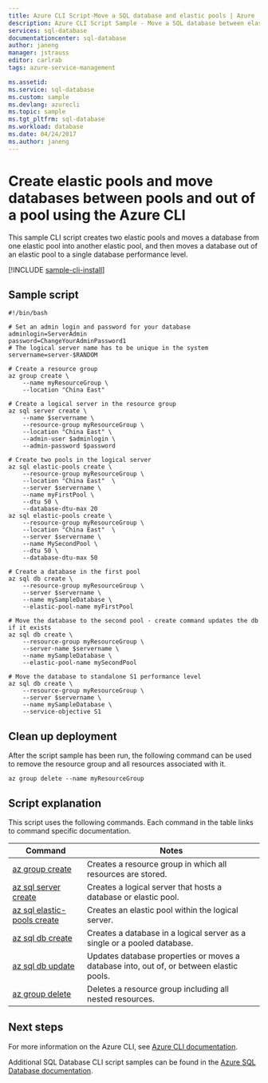 ```yaml
---
title: Azure CLI Script-Move a SQL database and elastic pools | Azure
description: Azure CLI Script Sample - Move a SQL database between elastic pools using Azure CLI
services: sql-database
documentationcenter: sql-database
author: janeng
manager: jstrauss
editor: carlrab
tags: azure-service-management

ms.assetid:
ms.service: sql-database
ms.custom: sample
ms.devlang: azurecli
ms.topic: sample
ms.tgt_pltfrm: sql-database
ms.workload: database
ms.date: 04/24/2017
ms.author: janeng
---
```


# Create elastic pools and move databases between pools and out of a pool using the Azure CLI

This sample CLI script creates two elastic pools and moves a database from one elastic pool into another elastic pool, and then moves a database out of an elastic pool to a single database performance level. 

[!INCLUDE [sample-cli-install](../../../includes/sample-cli-install.md)]

## Sample script

```azurecli
#!/bin/bash

# Set an admin login and password for your database
adminlogin=ServerAdmin
password=ChangeYourAdminPassword1
# The logical server name has to be unique in the system
servername=server-$RANDOM

# Create a resource group
az group create \
	--name myResourceGroup \
	--location "China East" 

# Create a logical server in the resource group
az sql server create \
	--name $servername \
	--resource-group myResourceGroup \
	--location "China East" \
	--admin-user $adminlogin \
	--admin-password $password

# Create two pools in the logical server
az sql elastic-pools create \
	--resource-group myResourceGroup \
	--location "China East"  \
	--server $servername \
	--name myFirstPool \
	--dtu 50 \
	--database-dtu-max 20
az sql elastic-pools create \
	--resource-group myResourceGroup \
	--location "China East"  \
	--server $servername \
	--name MySecondPool \
	--dtu 50 \
	--database-dtu-max 50

# Create a database in the first pool
az sql db create \
	--resource-group myResourceGroup \
	--server $servername \
	--name mySampleDatabase \
	--elastic-pool-name myFirstPool

# Move the database to the second pool - create command updates the db if it exists
az sql db create \
	--resource-group myResourceGroup \
	--server-name $servername \
	--name mySampleDatabase \
	--elastic-pool-name mySecondPool

# Move the database to standalone S1 performance level
az sql db create \
	--resource-group myResourceGroup \
	--server $servername \
	--name mySampleDatabase \
	--service-objective S1
```

## Clean up deployment

After the script sample has been run, the following command can be used to remove the resource group and all resources associated with it.

```azurecli
az group delete --name myResourceGroup
```

## Script explanation

This script uses the following commands. Each command in the table links to command specific documentation.

| Command | Notes |
|---|---|
| [az group create](https://docs.microsoft.com/cli/azure/group#create) | Creates a resource group in which all resources are stored. |
| [az sql server create](https://docs.microsoft.com/cli/azure/sql/server#create) | Creates a logical server that hosts a database or elastic pool. |
| [az sql elastic-pools create](https://docs.microsoft.com/cli/azure/sql/elastic-pools#create) | Creates an elastic pool within the logical server. |
| [az sql db create](https://docs.microsoft.com/cli/azure/sql/db#create) | Creates a database in a logical server as a single or a pooled database. |
| [az sql db update](https://docs.microsoft.com/cli/azure/sql/db#update) | Updates database properties or moves a database into, out of, or between elastic pools. |
| [az group delete](https://docs.microsoft.com/cli/azure/vm/extension#set) | Deletes a resource group including all nested resources. |

## Next steps

For more information on the Azure CLI, see [Azure CLI documentation](https://docs.microsoft.com/cli/azure/overview).

Additional SQL Database CLI script samples can be found in the [Azure SQL Database documentation](../sql-database-cli-samples.md).


